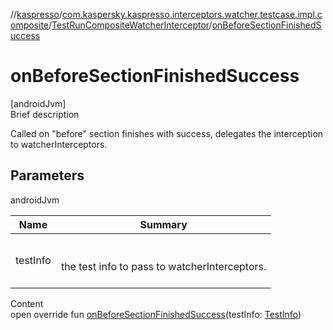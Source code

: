//[kaspresso](../../index.md)/[com.kaspersky.kaspresso.interceptors.watcher.testcase.impl.composite](../index.md)/[TestRunCompositeWatcherInterceptor](index.md)/[onBeforeSectionFinishedSuccess](on-before-section-finished-success.md)



# onBeforeSectionFinishedSuccess  
[androidJvm]  
Brief description  


Called on "before" section finishes with success, delegates the interception to watcherInterceptors.



## Parameters  
  
androidJvm  
  
|  Name|  Summary| 
|---|---|
| testInfo| <br><br>the test info to pass to watcherInterceptors.<br><br>
  
  
Content  
open override fun [onBeforeSectionFinishedSuccess](on-before-section-finished-success.md)(testInfo: [TestInfo](../../com.kaspersky.kaspresso.testcases.models.info/-test-info/index.md))  



